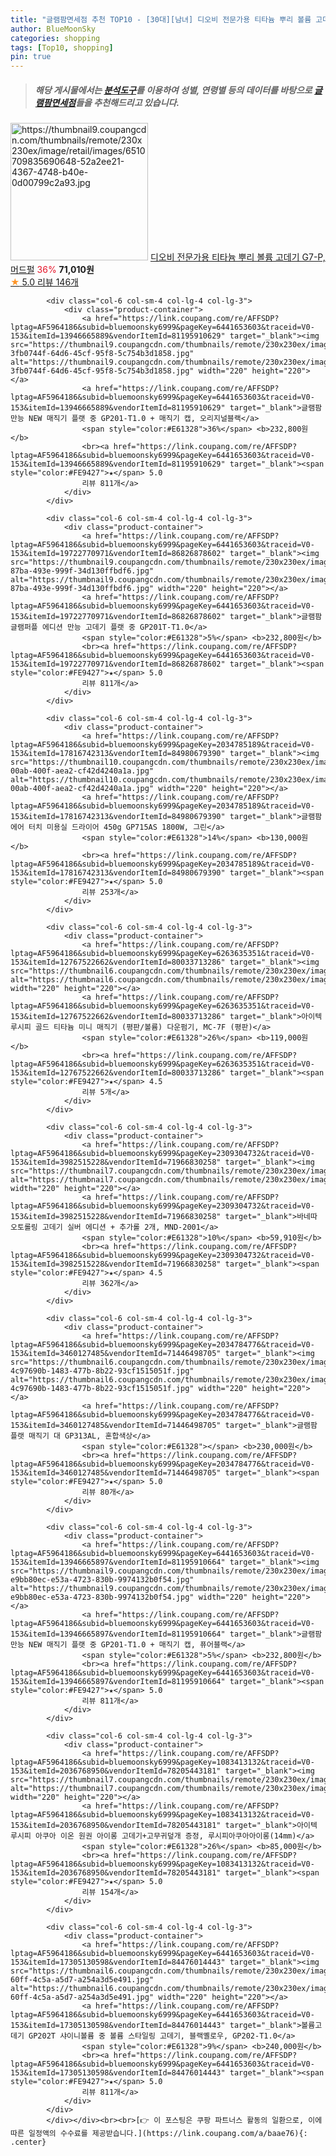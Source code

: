 ```yaml
---
title: "글램팜면세점 추천 TOP10 - [30대][남녀] 디오비 전문가용 티타늄 뿌리 볼륨 고데기 G7-P, 머드펄"
author: BlueMoonSky
categories: shopping
tags: [Top10, shopping]
pin: true
---
```


> ##### 해당 게시물에서는 [**분석도구**](https://itemscout.io/)를 이용하여 **성별**, **연령별** 등의 데이터를 바탕으로 [**글램팜면세점**](https://link.coupang.com/a/baae76)들을 추천해드리고 있습니다.
<div class="container"><div class="row">
            <div class="col-6 col-sm-4 col-lg-4 col-lg-3">
                <div class="product-container">
                    <a href="https://link.coupang.com/re/AFFSDP?lptag=AF5964186&subid=bluemoonsky6999&pageKey=6120561320&traceid=V0-153&itemId=11598993721&vendorItemId=78873769137" target="_blank"><img src="https://thumbnail9.coupangcdn.com/thumbnails/remote/230x230ex/image/retail/images/6510709835690648-52a2ee21-4367-4748-b40e-0d00799c2a93.jpg" alt="https://thumbnail9.coupangcdn.com/thumbnails/remote/230x230ex/image/retail/images/6510709835690648-52a2ee21-4367-4748-b40e-0d00799c2a93.jpg" width="220" height="220"></a>
                    <a href="https://link.coupang.com/re/AFFSDP?lptag=AF5964186&subid=bluemoonsky6999&pageKey=6120561320&traceid=V0-153&itemId=11598993721&vendorItemId=78873769137" target="_blank">디오비 전문가용 티타늄 뿌리 볼륨 고데기 G7-P, 머드펄</a>
                    <span style="color:#E61328">36%</span> <b>71,010원</b>
                    <br><a href="https://link.coupang.com/re/AFFSDP?lptag=AF5964186&subid=bluemoonsky6999&pageKey=6120561320&traceid=V0-153&itemId=11598993721&vendorItemId=78873769137" target="_blank"><span style="color:#FE9427">★</span> 5.0
                    리뷰 146개</a>
                </div>
            </div>
            
            <div class="col-6 col-sm-4 col-lg-4 col-lg-3">
                <div class="product-container">
                    <a href="https://link.coupang.com/re/AFFSDP?lptag=AF5964186&subid=bluemoonsky6999&pageKey=6441653603&traceid=V0-153&itemId=13946665889&vendorItemId=81195910629" target="_blank"><img src="https://thumbnail9.coupangcdn.com/thumbnails/remote/230x230ex/image/retail/images/1589584548737964-3fb0744f-64d6-45cf-95f8-5c754b3d1858.jpg" alt="https://thumbnail9.coupangcdn.com/thumbnails/remote/230x230ex/image/retail/images/1589584548737964-3fb0744f-64d6-45cf-95f8-5c754b3d1858.jpg" width="220" height="220"></a>
                    <a href="https://link.coupang.com/re/AFFSDP?lptag=AF5964186&subid=bluemoonsky6999&pageKey=6441653603&traceid=V0-153&itemId=13946665889&vendorItemId=81195910629" target="_blank">글램팜 만능 NEW 매직기 플랫 중 GP201-T1.0 + 매직기 캡, 오리지널블랙</a>
                    <span style="color:#E61328">36%</span> <b>232,800원</b>
                    <br><a href="https://link.coupang.com/re/AFFSDP?lptag=AF5964186&subid=bluemoonsky6999&pageKey=6441653603&traceid=V0-153&itemId=13946665889&vendorItemId=81195910629" target="_blank"><span style="color:#FE9427">★</span> 5.0
                    리뷰 811개</a>
                </div>
            </div>
            
            <div class="col-6 col-sm-4 col-lg-4 col-lg-3">
                <div class="product-container">
                    <a href="https://link.coupang.com/re/AFFSDP?lptag=AF5964186&subid=bluemoonsky6999&pageKey=6441653603&traceid=V0-153&itemId=19722770971&vendorItemId=86826878602" target="_blank"><img src="https://thumbnail9.coupangcdn.com/thumbnails/remote/230x230ex/image/retail/images/2023/08/09/10/1/1a6c73ee-87ba-493e-999f-34d130ffbdf6.jpg" alt="https://thumbnail9.coupangcdn.com/thumbnails/remote/230x230ex/image/retail/images/2023/08/09/10/1/1a6c73ee-87ba-493e-999f-34d130ffbdf6.jpg" width="220" height="220"></a>
                    <a href="https://link.coupang.com/re/AFFSDP?lptag=AF5964186&subid=bluemoonsky6999&pageKey=6441653603&traceid=V0-153&itemId=19722770971&vendorItemId=86826878602" target="_blank">글램팜 글램퍼플 에디션 만능 고데기 플랫 중 GP201T-T1.0</a>
                    <span style="color:#E61328">5%</span> <b>232,800원</b>
                    <br><a href="https://link.coupang.com/re/AFFSDP?lptag=AF5964186&subid=bluemoonsky6999&pageKey=6441653603&traceid=V0-153&itemId=19722770971&vendorItemId=86826878602" target="_blank"><span style="color:#FE9427">★</span> 5.0
                    리뷰 811개</a>
                </div>
            </div>
            
            <div class="col-6 col-sm-4 col-lg-4 col-lg-3">
                <div class="product-container">
                    <a href="https://link.coupang.com/re/AFFSDP?lptag=AF5964186&subid=bluemoonsky6999&pageKey=2034785189&traceid=V0-153&itemId=17816742313&vendorItemId=84980679390" target="_blank"><img src="https://thumbnail10.coupangcdn.com/thumbnails/remote/230x230ex/image/retail/images/2023/02/07/11/5/d04ac2d6-00ab-400f-aea2-cf42d4240a1a.jpg" alt="https://thumbnail10.coupangcdn.com/thumbnails/remote/230x230ex/image/retail/images/2023/02/07/11/5/d04ac2d6-00ab-400f-aea2-cf42d4240a1a.jpg" width="220" height="220"></a>
                    <a href="https://link.coupang.com/re/AFFSDP?lptag=AF5964186&subid=bluemoonsky6999&pageKey=2034785189&traceid=V0-153&itemId=17816742313&vendorItemId=84980679390" target="_blank">글램팜 에어 터치 미용실 드라이어 450g GP715AS 1800W, 그린</a>
                    <span style="color:#E61328">14%</span> <b>130,000원</b>
                    <br><a href="https://link.coupang.com/re/AFFSDP?lptag=AF5964186&subid=bluemoonsky6999&pageKey=2034785189&traceid=V0-153&itemId=17816742313&vendorItemId=84980679390" target="_blank"><span style="color:#FE9427">★</span> 5.0
                    리뷰 253개</a>
                </div>
            </div>
            
            <div class="col-6 col-sm-4 col-lg-4 col-lg-3">
                <div class="product-container">
                    <a href="https://link.coupang.com/re/AFFSDP?lptag=AF5964186&subid=bluemoonsky6999&pageKey=6263635351&traceid=V0-153&itemId=12767522662&vendorItemId=80033713286" target="_blank"><img src="https://thumbnail6.coupangcdn.com/thumbnails/remote/230x230ex/image/vendor_inventory/0a61/7191358eed618c3d00aa79bc86699a7068a55ea11820c23c5e4d7e55c977.jpg" alt="https://thumbnail6.coupangcdn.com/thumbnails/remote/230x230ex/image/vendor_inventory/0a61/7191358eed618c3d00aa79bc86699a7068a55ea11820c23c5e4d7e55c977.jpg" width="220" height="220"></a>
                    <a href="https://link.coupang.com/re/AFFSDP?lptag=AF5964186&subid=bluemoonsky6999&pageKey=6263635351&traceid=V0-153&itemId=12767522662&vendorItemId=80033713286" target="_blank">아이텍 루시피 골드 티타늄 미니 매직기 (평판/볼륨) 다운펌기, MC-7F (평판)</a>
                    <span style="color:#E61328">26%</span> <b>119,000원</b>
                    <br><a href="https://link.coupang.com/re/AFFSDP?lptag=AF5964186&subid=bluemoonsky6999&pageKey=6263635351&traceid=V0-153&itemId=12767522662&vendorItemId=80033713286" target="_blank"><span style="color:#FE9427">★</span> 4.5
                    리뷰 5개</a>
                </div>
            </div>
            
            <div class="col-6 col-sm-4 col-lg-4 col-lg-3">
                <div class="product-container">
                    <a href="https://link.coupang.com/re/AFFSDP?lptag=AF5964186&subid=bluemoonsky6999&pageKey=2309304732&traceid=V0-153&itemId=3982515228&vendorItemId=71966830258" target="_blank"><img src="https://thumbnail7.coupangcdn.com/thumbnails/remote/230x230ex/image/vendor_inventory/7f6c/24836335e31c714fdaa5ba6790f25f5e6719869e408b24e556b114144451.png" alt="https://thumbnail7.coupangcdn.com/thumbnails/remote/230x230ex/image/vendor_inventory/7f6c/24836335e31c714fdaa5ba6790f25f5e6719869e408b24e556b114144451.png" width="220" height="220"></a>
                    <a href="https://link.coupang.com/re/AFFSDP?lptag=AF5964186&subid=bluemoonsky6999&pageKey=2309304732&traceid=V0-153&itemId=3982515228&vendorItemId=71966830258" target="_blank">바네따 오토롤링 고데기 실버 에디션 + 추가롤 2개, MND-2001</a>
                    <span style="color:#E61328">10%</span> <b>59,910원</b>
                    <br><a href="https://link.coupang.com/re/AFFSDP?lptag=AF5964186&subid=bluemoonsky6999&pageKey=2309304732&traceid=V0-153&itemId=3982515228&vendorItemId=71966830258" target="_blank"><span style="color:#FE9427">★</span> 4.5
                    리뷰 362개</a>
                </div>
            </div>
            
            <div class="col-6 col-sm-4 col-lg-4 col-lg-3">
                <div class="product-container">
                    <a href="https://link.coupang.com/re/AFFSDP?lptag=AF5964186&subid=bluemoonsky6999&pageKey=2034784776&traceid=V0-153&itemId=3460127485&vendorItemId=71446498705" target="_blank"><img src="https://thumbnail6.coupangcdn.com/thumbnails/remote/230x230ex/image/retail/images/1593412593568627-4c97690b-1483-477b-8b22-93cf1515051f.jpg" alt="https://thumbnail6.coupangcdn.com/thumbnails/remote/230x230ex/image/retail/images/1593412593568627-4c97690b-1483-477b-8b22-93cf1515051f.jpg" width="220" height="220"></a>
                    <a href="https://link.coupang.com/re/AFFSDP?lptag=AF5964186&subid=bluemoonsky6999&pageKey=2034784776&traceid=V0-153&itemId=3460127485&vendorItemId=71446498705" target="_blank">글램팜 플랫 매직기 대 GP313AL, 혼합색상</a>
                    <span style="color:#E61328"></span> <b>230,000원</b>
                    <br><a href="https://link.coupang.com/re/AFFSDP?lptag=AF5964186&subid=bluemoonsky6999&pageKey=2034784776&traceid=V0-153&itemId=3460127485&vendorItemId=71446498705" target="_blank"><span style="color:#FE9427">★</span> 5.0
                    리뷰 80개</a>
                </div>
            </div>
            
            <div class="col-6 col-sm-4 col-lg-4 col-lg-3">
                <div class="product-container">
                    <a href="https://link.coupang.com/re/AFFSDP?lptag=AF5964186&subid=bluemoonsky6999&pageKey=6441653603&traceid=V0-153&itemId=13946665897&vendorItemId=81195910664" target="_blank"><img src="https://thumbnail9.coupangcdn.com/thumbnails/remote/230x230ex/image/retail/images/975465445857602-e9bb80ec-e53a-4723-830b-9974132b0f54.jpg" alt="https://thumbnail9.coupangcdn.com/thumbnails/remote/230x230ex/image/retail/images/975465445857602-e9bb80ec-e53a-4723-830b-9974132b0f54.jpg" width="220" height="220"></a>
                    <a href="https://link.coupang.com/re/AFFSDP?lptag=AF5964186&subid=bluemoonsky6999&pageKey=6441653603&traceid=V0-153&itemId=13946665897&vendorItemId=81195910664" target="_blank">글램팜 만능 NEW 매직기 플랫 중 GP201-T1.0 + 매직기 캡, 퓨어블랙</a>
                    <span style="color:#E61328">5%</span> <b>232,800원</b>
                    <br><a href="https://link.coupang.com/re/AFFSDP?lptag=AF5964186&subid=bluemoonsky6999&pageKey=6441653603&traceid=V0-153&itemId=13946665897&vendorItemId=81195910664" target="_blank"><span style="color:#FE9427">★</span> 5.0
                    리뷰 811개</a>
                </div>
            </div>
            
            <div class="col-6 col-sm-4 col-lg-4 col-lg-3">
                <div class="product-container">
                    <a href="https://link.coupang.com/re/AFFSDP?lptag=AF5964186&subid=bluemoonsky6999&pageKey=1083413132&traceid=V0-153&itemId=2036768950&vendorItemId=78205443181" target="_blank"><img src="https://thumbnail7.coupangcdn.com/thumbnails/remote/230x230ex/image/vendor_inventory/6256/4daf4b6052a78a1fa2ec37dce327d214cd149c8da802e8afb724427b5c1b.jpg" alt="https://thumbnail7.coupangcdn.com/thumbnails/remote/230x230ex/image/vendor_inventory/6256/4daf4b6052a78a1fa2ec37dce327d214cd149c8da802e8afb724427b5c1b.jpg" width="220" height="220"></a>
                    <a href="https://link.coupang.com/re/AFFSDP?lptag=AF5964186&subid=bluemoonsky6999&pageKey=1083413132&traceid=V0-153&itemId=2036768950&vendorItemId=78205443181" target="_blank">아이텍 루시피 아쿠아 이온 원권 아이롱 고데기+고무귀덮개 증정, 루시피아쿠아아이롱(14mm)</a>
                    <span style="color:#E61328">26%</span> <b>85,000원</b>
                    <br><a href="https://link.coupang.com/re/AFFSDP?lptag=AF5964186&subid=bluemoonsky6999&pageKey=1083413132&traceid=V0-153&itemId=2036768950&vendorItemId=78205443181" target="_blank"><span style="color:#FE9427">★</span> 5.0
                    리뷰 154개</a>
                </div>
            </div>
            
            <div class="col-6 col-sm-4 col-lg-4 col-lg-3">
                <div class="product-container">
                    <a href="https://link.coupang.com/re/AFFSDP?lptag=AF5964186&subid=bluemoonsky6999&pageKey=6441653603&traceid=V0-153&itemId=17305130598&vendorItemId=84476014443" target="_blank"><img src="https://thumbnail6.coupangcdn.com/thumbnails/remote/230x230ex/image/retail/images/2022/12/26/15/9/9f4bdf09-60ff-4c5a-a5d7-a254a3d5e491.jpg" alt="https://thumbnail6.coupangcdn.com/thumbnails/remote/230x230ex/image/retail/images/2022/12/26/15/9/9f4bdf09-60ff-4c5a-a5d7-a254a3d5e491.jpg" width="220" height="220"></a>
                    <a href="https://link.coupang.com/re/AFFSDP?lptag=AF5964186&subid=bluemoonsky6999&pageKey=6441653603&traceid=V0-153&itemId=17305130598&vendorItemId=84476014443" target="_blank">볼륨고데기 GP202T 샤이니볼륨 중 볼륨 스타일링 고데기, 블랙옐로우, GP202-T1.0</a>
                    <span style="color:#E61328">9%</span> <b>240,000원</b>
                    <br><a href="https://link.coupang.com/re/AFFSDP?lptag=AF5964186&subid=bluemoonsky6999&pageKey=6441653603&traceid=V0-153&itemId=17305130598&vendorItemId=84476014443" target="_blank"><span style="color:#FE9427">★</span> 5.0
                    리뷰 811개</a>
                </div>
            </div>
            </div></div><br><br>[👉 이 포스팅은 쿠팡 파트너스 활동의 일환으로, 이에 따른 일정액의 수수료를 제공받습니다.](https://link.coupang.com/a/baae76){: .center}